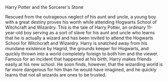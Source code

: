 Harry Potter and the Sorcerer's Stone

Rescued from the outrageous neglect of his aunt and uncle, a young boy with a great destiny proves his worth while attending Hogwarts School of Witchcraft and Wizardry. This is the tale of Harry Potter, an ordinary 11-year-old boy serving as a sort of slave for his aunt and uncle who learns that he is actually a wizard and has been invited to attend the Hogwarts School for Witchcraft and Wizardry. Harry is snatched away from his mundane existence by Hagrid, the grounds keeper for Hogwarts, and quickly thrown into a world completely foreign to both him and the viewer. Famous for an incident that happened at his birth, Harry makes friends easily at his new school. He soon finds, however, that the wizarding world is far more dangerous for him than he would have imagined, and he quickly learns that not all wizards are ones to be trusted.